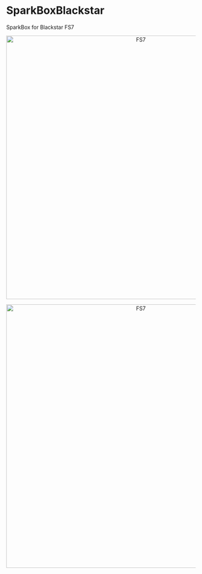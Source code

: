 # SparkBoxBlackstar
SparkBox for Blackstar FS7



<p align="center">
  <img src="https://github.com/paulhamsh/SparkBoxBlackstar/blob/main/Blackstar FS7.jpg" width="700" title="FS7">
</p>


<p align="center">
  <img src="https://github.com/paulhamsh/SparkBoxBlackstar/blob/main/Blackstar FS7.jpg" width="700" title="FS7">
</p>

